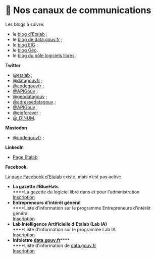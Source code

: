 # 📣 Nos canaux de communications

Les blogs à suivre:

* le [blog d’Etalab](http://etalab.gouv.fr) ;
* le [blog de data.gouv.fr](https://www.data.gouv.fr/fr/posts/) ;
* le [blog EIG](https://entrepreneur-interet-general.etalab.gouv.fr/blog.html) ;
* le [blog Géo](https://blog.geo.data.gouv.fr).
* le [blog du pôle logiciels libres](https://communs.numerique.gouv.fr/actualites).

**Twitter**

* [@etalab](https://twitter.com/etalab) ;
* [@datagouvfr](https://twitter.com/datagouvfr) ;
* [@codegouvfr](https://twitter.com/codegouvfr) ;
* [@APIGouv](https://twitter.com/apigouv) ;
* [@geodatagouv](https://twitter.com/geodatagouv) ;
* [@adressedatagouv](https://twitter.com/adressedatagouv) ;
* [@APIGouv](https://twitter.com/APIGouv) ;
* [@eigforever](https://twitter.com/eigforever) ;
* [@\_DINUM](https://twitter.com/\_DINUM).

**Mastodon**

* [@codegouvfr](https://mastodon.social/@CodeGouvFr) ;

**LinkedIn**

* [Page Etalab](https://fr.linkedin.com/company/etalab)

**Facebook**

La [page Facebook d’Etalab](https://www.facebook.com/etalab/) existe, mais n’est pas active.

* **La gazette #BlueHats**\
  ****La gazette du logiciel libre dans et pour l'administration\
  [Inscription](https://infolettres.etalab.gouv.fr/subscribe/bluehats@mail.etalab.studio)
* **Entrepreneurs d'intérêt général**\
  ****Liste d'information sur le programme Entrepreneurs d'intérêt général\
  [Inscription](https://infolettres.etalab.gouv.fr/subscribe/entrepreneur-interet-general@mail.etalab.studio)
* **Lab Intelligence Artificielle d'Etalab (Lab IA)**\
  ****Liste d'information sur le programme Lab IA\
  [Inscription](https://infolettres.etalab.gouv.fr/subscribe/lab-ia@mail.etalab.studio)
* **Infolettre** [**data.gouv.fr**](http://data.gouv.fr)****\
  ****Liste d'information de [data.gouv.fr](http://data.gouv.fr)\
  [Inscription](https://infolettres.etalab.gouv.fr/subscribe/rn7y93le1)
